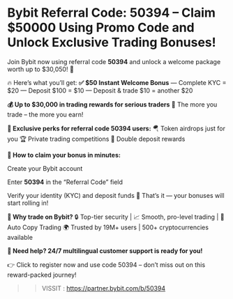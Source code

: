 # Bybit Referral Code: 50394 – Claim $50000 Using Promo Code and Unlock Exclusive Trading Bonuses!
Join Bybit now using referral code **50394** and unlock a welcome package worth up to $30,050! 🌟

🔥 Here’s what you’ll get:
**✅ $50 Instant Welcome Bonus**
— Complete KYC = $20
— Deposit $100 = $10
— Deposit & trade $10 = another $20

**💰 Up to $30,000 in trading rewards for serious traders**
🎯 The more you trade – the more you earn!

**🎁 Exclusive perks for referral code 50394 users:**
🪂 Token airdrops just for you
🏆 Private trading competitions
💸 Double deposit rewards

**📲 How to claim your bonus in minutes:**

Create your Bybit account

Enter **50394** in the “Referral Code” field

Verify your identity (KYC) and deposit funds
🎉 That’s it — your bonuses will start rolling in!

**📌 Why trade on Bybit?**
🔒 Top-tier security | 📈 Smooth, pro-level trading | 🤖 Auto Copy Trading
🌍 Trusted by 19M+ users | 500+ cryptocurrencies available

**💬 Need help? 24/7 multilingual customer support is ready for you!**

👉 Click to register now and use code 50394 – don’t miss out on this reward-packed journey!
>> VISSIT : https://partner.bybit.com/b/50394
